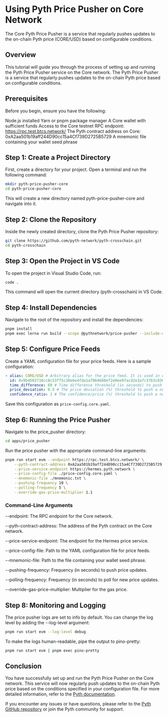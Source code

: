 # Using Pyth Price Pusher on Core Network
The Core Pyth Price Pusher is a service that regularly pushes updates to the on-chain Pyth price (CORE/USD) based on configurable conditions.

## Overview
This tutorial will guide you through the process of setting up and running the Pyth Price Pusher service on the Core network. The Pyth Price Pusher is a service that regularly pushes updates to the on-chain Pyth price based on configurable conditions.

## Prerequisites
Before you begin, ensure you have the following:

Node.js installed
Yarn or pnpm package manager
A Core wallet with sufficient funds
Access to the Core testnet RPC endpoint: https://rpc.test.btcs.network/
The Pyth contract address on Core: 0xA2aa501b19aff244D90cc15a4Cf739D2725B5729
A mnemonic file containing your wallet seed phrase

## Step 1: Create a Project Directory
First, create a directory for your project. Open a terminal and run the following command:

```sh
mkdir pyth-price-pusher-core
cd pyth-price-pusher-core
```
This will create a new directory named pyth-price-pusher-core and navigate into it.

## Step 2: Clone the Repository
Inside the newly created directory, clone the Pyth Price Pusher repository:

```sh
git clone https://github.com/pyth-network/pyth-crosschain.git
cd pyth-crosschain
```

## Step 3: Open the Project in VS Code
To open the project in Visual Studio Code, run:

```sh
code .
```

This command will open the current directory (pyth-crosschain) in VS Code.

## Step 4: Install Dependencies
Navigate to the root of the repository and install the dependencies:

```sh
pnpm install
pnpm exec lerna run build --scope @pythnetwork/price-pusher --include-dependencies
```

## Step 5: Configure Price Feeds
Create a YAML configuration file for your price feeds. Here is a sample configuration:

```yaml
- alias: CORE/USD # Arbitrary alias for the price feed. It is used in enhanced logging.
  id: 0x9b4503710cc8c53f75c30e6e4fda1a7064680ef2e0ee97acd2e3a7c37b3c830c # Price feed ID for CORE/USD.
  time_difference: 60 # Time difference threshold (in seconds) to push a newer price feed.
  price_deviation: 0.5 # The price deviation (%) threshold to push a newer price feed.
  confidence_ratio: 1 # The confidence/price (%) threshold to push a newer price feed.
```

Save this configuration as `price-config.core.yaml`.

## Step 6: Running the Price Pusher
Navigate to the price_pusher directory:

```sh
cd apps/price_pusher
```

Run the price pusher with the appropriate command-line arguments:

```sh
pnpm run start evm --endpoint https://rpc.test.btcs.network/ \
    --pyth-contract-address 0xA2aa501b19aff244D90cc15a4Cf739D2725B5729 \
    --price-service-endpoint https://hermes.pyth.network \
    --price-config-file ./price-config.core.yaml \
    --mnemonic-file ./mnemonic.txt \
    --pushing-frequency 10 \
    --polling-frequency 5 \
    --override-gas-price-multiplier 1.1
```

### Command-Line Arguments
--endpoint: The RPC endpoint for the Core network.

--pyth-contract-address: The address of the Pyth contract on the Core network.

--price-service-endpoint: The endpoint for the Hermes price service.

--price-config-file: Path to the YAML configuration file for price feeds.

--mnemonic-file: Path to the file containing your wallet seed phrase.

--pushing-frequency: Frequency (in seconds) to push price updates.

--polling-frequency: Frequency (in seconds) to poll for new price updates.

--override-gas-price-multiplier: Multiplier for the gas price.

## Step 8: Monitoring and Logging
The price pusher logs are set to info by default. You can change the log level by adding the --log-level argument:

```sh
pnpm run start evm --log-level debug
```

To make the logs human-readable, pipe the output to pino-pretty:

```sh
pnpm run start evm | pnpm exec pino-pretty
```

## Conclusion
You have successfully set up and run the Pyth Price Pusher on the Core network. This service will now regularly push updates to the on-chain Pyth price based on the conditions specified in your configuration file. For more detailed information, refer to the [Pyth documentation](https://docs.pyth.network/price-feeds/how-pyth-works).

If you encounter any issues or have questions, please refer to the [Pyth GitHub repository](https://github.com/pyth-network/pyth-crosschain) or join the Pyth community for support.

